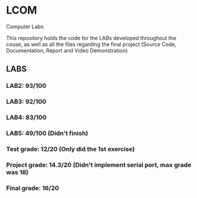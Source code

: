 # LCOM
Computer Labs 

This repository holds the code for the LABs developed throughout the couse, as well as all the files regarding the final project (Source Code, Documentation, Report and Video Demonstration)

## LABS
### LAB2: 93/100
### LAB3: 92/100
### LAB4: 83/100
### LAB5: 49/100 (Didn't finish)

### Test grade: 12/20 (Only did the 1st exercise)

### Project grade: 14.3/20 (Didn't implement serial port, max grade was 18)

### Final grade: 16/20
